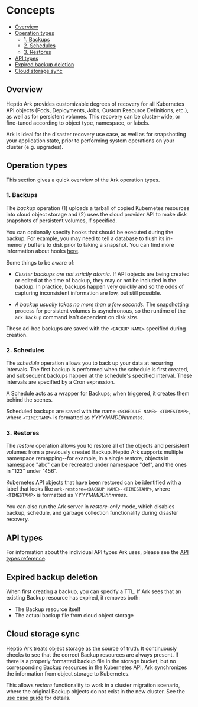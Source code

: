 # Concepts

* [Overview][0]
* [Operation types][1]
    * [1. Backups][2]
    * [2. Schedules][3]
    * [3. Restores][4]
* [API types][8]
* [Expired backup deletion][5]
* [Cloud storage sync][6]

## Overview

Heptio Ark provides customizable degrees of recovery for all Kubernetes API objects (Pods, Deployments, Jobs, Custom Resource Definitions, etc.), as well as for persistent volumes. This recovery can be cluster-wide, or fine-tuned according to object type, namespace, or labels.

Ark is ideal for the disaster recovery use case, as well as for snapshotting your application state, prior to performing system operations on your cluster (e.g. upgrades).

## Operation types

This section gives a quick overview of the Ark operation types.

### 1. Backups
The *backup* operation (1) uploads a tarball of copied Kubernetes resources into cloud object storage and (2) uses the cloud provider API to make disk snapshots of persistent volumes, if specified.

You can optionally specify hooks that should be executed during the backup. For example, you may
need to tell a database to flush its in-memory buffers to disk prior to taking a snapshot. You can
find more information about hooks [here][10].

Some things to be aware of:
* *Cluster backups are not strictly atomic.* If API objects are being created or edited at the time of backup, they may or not be included in the backup. In practice, backups happen very quickly and so the odds of capturing inconsistent information are low, but still possible.

* *A backup usually takes no more than a few seconds.* The snapshotting process for persistent volumes is asynchronous, so the runtime of the `ark backup` command isn't dependent on disk size.

These ad-hoc backups are saved with the `<BACKUP NAME>` specified during creation.


### 2. Schedules
The *schedule* operation allows you to back up your data at recurring intervals. The first backup is performed when the schedule is first created, and subsequent backups happen at the schedule's specified interval. These intervals are specified by a Cron expression.

A Schedule acts as a wrapper for Backups; when triggered, it creates them behind the scenes.

Scheduled backups are saved with the name `<SCHEDULE NAME>-<TIMESTAMP>`, where `<TIMESTAMP>` is formatted as *YYYYMMDDhhmmss*.

### 3. Restores
The *restore* operation allows you to restore all of the objects and persistent volumes from a previously created Backup. Heptio Ark supports multiple namespace remapping--for example, in a single restore, objects in namespace "abc" can be recreated under namespace "def", and the ones in "123" under "456".

Kubernetes API objects that have been restored can be identified with a label that looks like `ark-restore=<BACKUP NAME>-<TIMESTAMP>`, where `<TIMESTAMP>` is formatted as *YYYYMMDDhhmmss*.

You can also run the Ark server in *restore-only* mode, which disables backup, schedule, and garbage collection functionality during disaster recovery.

## API types

For information about the individual API types Ark uses, please see the [API types reference][9].

## Expired backup deletion

When first creating a backup, you can specify a TTL. If Ark sees that an existing Backup resource has expired, it removes both:
* The Backup resource itself
* The actual backup file from cloud object storage

## Cloud storage sync

Heptio Ark treats object storage as the source of truth. It continuously checks to see that the correct Backup resources are always present. If there is a properly formatted backup file in the storage bucket, but no corresponding Backup resources in the Kubernetes API, Ark synchronizes the information from object storage to Kubernetes.

This allows *restore* functionality to work in a cluster migration scenario, where the original Backup objects do not exist in the new cluster. See the [use case guide][7] for details.

[0]: #overview
[1]: #operation-types
[2]: #1-backups
[3]: #2-schedules
[4]: #3-restores
[5]: #expired-backup-deletion
[6]: #cloud-storage-sync
[7]: use-cases.md#cluster-migration
[8]: #api-types
[9]: api-types/
[10]: hooks.md

